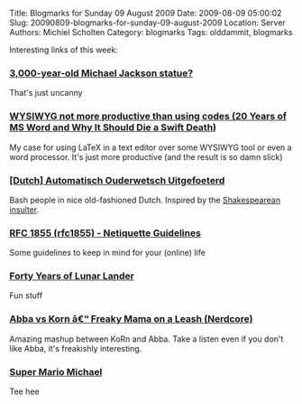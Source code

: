 Title: Blogmarks for Sunday 09 August 2009
Date: 2009-08-09 05:00:02
Slug: 20090809-blogmarks-for-sunday-09-august-2009
Location: Server
Authors: Michiel Scholten
Category: blogmarks
Tags: olddammit, blogmarks

<p>Interesting links of this week:</p>
<h3><a href="http://www.boingboing.net/2009/08/07/3000-year-old-michae.html">3,000-year-old Michael Jackson statue?</a></h3>
<p>That's just uncanny</p>
<h3><a href="http://tech.slashdot.org/comments.pl?sid=1323991&amp;cid=28933879">WYSIWYG not more productive than using codes (20 Years of MS Word and Why It Should Die a Swift Death)</a></h3>
<p>My case for using LaTeX in a text editor over some WYSIWYG tool or even a word processor. It's just more productive (and the result is so damn slick)</p>
<h3><a href="http://uitgefoeterd.in1woord.nl/">[Dutch] Automatisch Ouderwetsch Uitgefoeterd</a></h3>
<p>Bash people in nice old-fashioned Dutch. Inspired by the <a href="http://www.pangloss.com/seidel/Shaker/">Shakespearean insulter</a>.</p>
<h3><a href="http://www.faqs.org/rfcs/rfc1855.html">RFC 1855 (rfc1855) - Netiquette Guidelines</a></h3>
<p>Some guidelines to keep in mind for your (online) life</p>
<h3><a href="http://technologizer.com/2009/07/19/lunar-lander/">Forty Years of Lunar Lander</a></h3>
<p>Fun stuff</p>
<h3><a href="http://www.nerdcore.de/wp/2009/08/03/abba-vs-korn-â€“-freaky-mama-on-a-leash/">Abba vs Korn â€“ Freaky Mama on a Leash (Nerdcore)</a></h3>
<p>Amazing mashup between KoRn and Abba. Take a listen even if you don't like Abba, it's freakishly interesting.</p>
<h3><a href="http://www.ongein.nl/video-super-mario-michael-10410.aspx">Super Mario Michael</a></h3>
<p>Tee hee</p>
